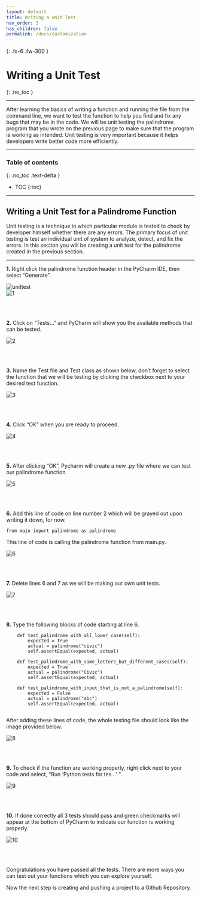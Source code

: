 ```yaml
---
layout: default
title: Writing a Unit Test
nav_order: 3
has_children: false
permalink: /docs/customization
---
```


{: .fs-6 .fw-300 }

# Writing a Unit Test 
{: .no_toc }

---

After learning the basics of writing a function and running the file from the command line, we want to test the function to help you find and fix any bugs that may be in the code. We will be unit testing the palindrome program that you wrote on the previous page to make sure that the program is working as intended. Unit testing is very important because it helps developers write better code more efficiently. 

---

### Table of contents
{: .no_toc .text-delta }
* TOC
{:toc}

---

## Writing a Unit Test for a Palindrome Function

Unit testing is a technique in which particular module is tested to check by developer himself whether there are any errors. The primary focus of unit testing is test an individual unit of system to analyze, detect, and fix the errors. In this section you will be creating a unit test for the palindrome created in the previous section.

---

**1.** Right click the palindrome function header in the PyCharm IDE, then select “Generate”.


![unittest](https://user-images.githubusercontent.com/90500768/162565863-69829283-b4d0-4d3d-a410-a86bd46e2962.png?raw=true)
<br />
![1](https://user-images.githubusercontent.com/18428358/161939376-e2bb3191-e70e-4395-b59a-6fb71230c662.png?raw=true)

<br />
<br />

**2.** Click on “Tests…” and PyCharm will show you the available methods that can be tested.

![2](https://user-images.githubusercontent.com/18428358/161939618-60558062-ed5c-42e4-bc25-c2a5085ca7c1.png?raw=true)

<br />
<br />

**3.** Name the Test file and Test class as shown below, don’t forget to select the function that we will be testing by clicking the checkbox next to your desired test function. 

![3](https://user-images.githubusercontent.com/18428358/161940229-4772a175-9f35-4671-8e0d-8c7040e0f745.png?raw=true)

<br />
<br />

**4.** Click “OK” when you are ready to proceed. 

![4](https://user-images.githubusercontent.com/18428358/161940647-46c14c4e-cb9c-45cd-a8d9-dc89994568e5.png?raw=true)

<br />
<br />

**5.** After clicking “OK”, Pycharm will create a new .py file where we can test our palindrome function. 

![5](https://user-images.githubusercontent.com/18428358/161940828-542749aa-6e72-4895-af7f-eca1702ecec3.png?raw=true)

<br />
<br />

**6.** Add this line of code on line number 2 which will be grayed out upon writing it down, for now.

~~~
from main import palindrome as palindrome

~~~

This line of code is calling the palindrome function from main.py.

![6](https://user-images.githubusercontent.com/18428358/161941225-33a89221-8e25-44c2-b682-d19fa1d242db.png?raw=true)

<br />
<br />

**7.** Delete lines 6 and 7 as we will be making our own unit tests. 

![7](https://user-images.githubusercontent.com/18428358/161941664-56db6352-e051-47d6-94e4-f01fb7978a65.png?raw=true)

<br />
<br />

**8.** Type the following blocks of code starting at line 6.

~~~
    def test_palindrome_with_all_lower_case(self):
        expected = True
        actual = palindrome("civic")
        self.assertEqual(expected, actual)

    def test_palindrome_with_same_letters_but_different_cases(self):
        expected = True
        actual = palindrome("Civic")
        self.assertEqual(expected, actual)

    def test_palindrome_with_input_that_is_not_a_palindrome(self):
        expected = False
        actual = palindrome("abc")
        self.assertEqual(expected, actual)
        
~~~
        
After adding these lines of code, the whole testing file should look like the image provided below.

![8](https://user-images.githubusercontent.com/18428358/161942196-25f598df-5d08-4647-a8cf-c55841ba64c8.png?raw=true)

<br />
<br />

**9.** To check if the function are working properly, right click next to your code and select, “Run ‘Python tests for tes…’ ”. 

![9](https://user-images.githubusercontent.com/18428358/161943842-93177f0f-9f43-415f-b7dd-df57fa24bcef.png?raw=true)

<br />
<br />

**10.** If done correctly all 3 tests should pass and green checkmarks will appear at the bottom of PyCharm to indicate our function is working properly. 

![10](https://user-images.githubusercontent.com/18428358/161944517-395a072f-63cc-447a-8148-aa4aa28f2e63.png?raw=true)

<br />
<br />

Congratulations you have passed all the tests. There are more ways you can test out your functions which you can explore yourself. 

Now the next step is creating and pushing a project to a Github Repository.
